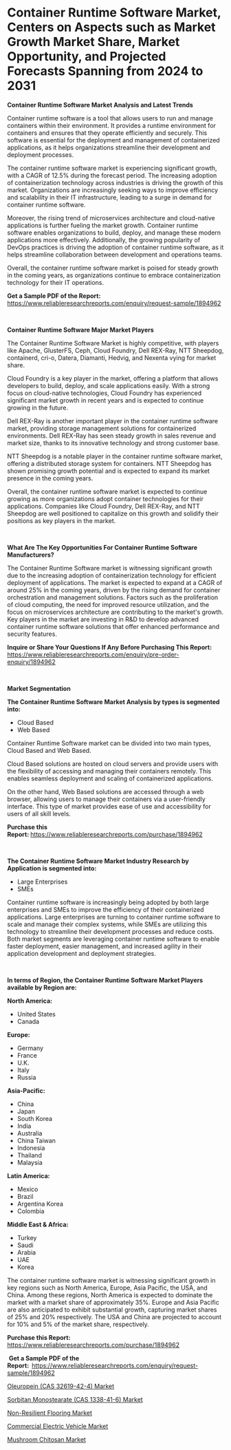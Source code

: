 <p><h1>Container Runtime Software Market, Centers on Aspects such as Market Growth Market Share, Market Opportunity, and Projected Forecasts Spanning from 2024 to 2031</h1></p><p><strong>Container Runtime Software Market Analysis and Latest Trends</strong></p>
<p><p>Container runtime software is a tool that allows users to run and manage containers within their environment. It provides a runtime environment for containers and ensures that they operate efficiently and securely. This software is essential for the deployment and management of containerized applications, as it helps organizations streamline their development and deployment processes.</p><p>The container runtime software market is experiencing significant growth, with a CAGR of 12.5% during the forecast period. The increasing adoption of containerization technology across industries is driving the growth of this market. Organizations are increasingly seeking ways to improve efficiency and scalability in their IT infrastructure, leading to a surge in demand for container runtime software.</p><p>Moreover, the rising trend of microservices architecture and cloud-native applications is further fueling the market growth. Container runtime software enables organizations to build, deploy, and manage these modern applications more effectively. Additionally, the growing popularity of DevOps practices is driving the adoption of container runtime software, as it helps streamline collaboration between development and operations teams.</p><p>Overall, the container runtime software market is poised for steady growth in the coming years, as organizations continue to embrace containerization technology for their IT operations.</p></p>
<p><strong>Get a Sample PDF of the Report:&nbsp;</strong> <a href="https://www.reliableresearchreports.com/enquiry/request-sample/1894962">https://www.reliableresearchreports.com/enquiry/request-sample/1894962</a></p>
<p>&nbsp;</p>
<p><strong>Container Runtime Software Major Market Players</strong></p>
<p><p>The Container Runtime Software Market is highly competitive, with players like Apache, GlusterFS, Ceph, Cloud Foundry, Dell REX-Ray, NTT Sheepdog, containerd, cri-o, Datera, Diamanti, Hedvig, and Nexenta vying for market share.</p><p>Cloud Foundry is a key player in the market, offering a platform that allows developers to build, deploy, and scale applications easily. With a strong focus on cloud-native technologies, Cloud Foundry has experienced significant market growth in recent years and is expected to continue growing in the future.</p><p>Dell REX-Ray is another important player in the container runtime software market, providing storage management solutions for containerized environments. Dell REX-Ray has seen steady growth in sales revenue and market size, thanks to its innovative technology and strong customer base.</p><p>NTT Sheepdog is a notable player in the container runtime software market, offering a distributed storage system for containers. NTT Sheepdog has shown promising growth potential and is expected to expand its market presence in the coming years.</p><p>Overall, the container runtime software market is expected to continue growing as more organizations adopt container technologies for their applications. Companies like Cloud Foundry, Dell REX-Ray, and NTT Sheepdog are well positioned to capitalize on this growth and solidify their positions as key players in the market.</p></p>
<p>&nbsp;</p>
<p><strong>What Are The Key Opportunities For Container Runtime Software Manufacturers?</strong></p>
<p><p>The Container Runtime Software market is witnessing significant growth due to the increasing adoption of containerization technology for efficient deployment of applications. The market is expected to expand at a CAGR of around 25% in the coming years, driven by the rising demand for container orchestration and management solutions. Factors such as the proliferation of cloud computing, the need for improved resource utilization, and the focus on microservices architecture are contributing to the market's growth. Key players in the market are investing in R&D to develop advanced container runtime software solutions that offer enhanced performance and security features.</p></p>
<p><strong>Inquire or Share Your Questions If Any Before Purchasing This Report:</strong> <a href="https://www.reliableresearchreports.com/enquiry/pre-order-enquiry/1894962">https://www.reliableresearchreports.com/enquiry/pre-order-enquiry/1894962</a></p>
<p>&nbsp;</p>
<p><strong>Market Segmentation</strong></p>
<p><strong>The Container Runtime Software Market Analysis by types is segmented into:</strong></p>
<p><ul><li>Cloud Based</li><li>Web Based</li></ul></p>
<p><p>Container Runtime Software market can be divided into two main types, Cloud Based and Web Based. </p><p>Cloud Based solutions are hosted on cloud servers and provide users with the flexibility of accessing and managing their containers remotely. This enables seamless deployment and scaling of containerized applications.</p><p>On the other hand, Web Based solutions are accessed through a web browser, allowing users to manage their containers via a user-friendly interface. This type of market provides ease of use and accessibility for users of all skill levels.</p></p>
<p><strong>Purchase this Report:&nbsp;</strong><a href="https://www.reliableresearchreports.com/purchase/1894962">https://www.reliableresearchreports.com/purchase/1894962</a></p>
<p>&nbsp;</p>
<p><strong>The Container Runtime Software Market Industry Research by Application is segmented into:</strong></p>
<p><ul><li>Large Enterprises</li><li>SMEs</li></ul></p>
<p><p>Container runtime software is increasingly being adopted by both large enterprises and SMEs to improve the efficiency of their containerized applications. Large enterprises are turning to container runtime software to scale and manage their complex systems, while SMEs are utilizing this technology to streamline their development processes and reduce costs. Both market segments are leveraging container runtime software to enable faster deployment, easier management, and increased agility in their application development and deployment strategies.</p></p>
<p>&nbsp;</p>
<p><strong>In terms of Region, the Container Runtime Software Market Players available by Region are:</strong></p>
<p>
    <p> <strong> North America: </strong>
        <ul>
            <li>United States</li>
            <li>Canada</li>
        </ul>
        </p> 
    <p> <strong> Europe: </strong>
        <ul>
            <li>Germany</li>
            <li>France</li>
            <li>U.K.</li>
            <li>Italy</li>
            <li>Russia</li>
        </ul>
        </p> 
    <p> <strong> Asia-Pacific: </strong>
        <ul>
            <li>China</li>
            <li>Japan</li>
            <li>South Korea</li>
            <li>India</li>
            <li>Australia</li>
            <li>China Taiwan</li>
            <li>Indonesia</li>
            <li>Thailand</li>
            <li>Malaysia</li>
        </ul>
        </p> 
    <p> <strong> Latin America: </strong>
        <ul>
            <li>Mexico</li>
            <li>Brazil</li>
            <li>Argentina Korea</li>
            <li>Colombia</li>
        </ul>
        </p> 
    <p> <strong> Middle East & Africa: </strong>
        <ul>
            <li>Turkey</li>
            <li>Saudi</li>
            <li>Arabia</li>
            <li>UAE</li>
            <li>Korea</li>
        </ul>
    </p>
    </p>
<p><p>The container runtime software market is witnessing significant growth in key regions such as North America, Europe, Asia Pacific, the USA, and China. Among these regions, North America is expected to dominate the market with a market share of approximately 35%. Europe and Asia Pacific are also anticipated to exhibit substantial growth, capturing market shares of 25% and 20% respectively. The USA and China are projected to account for 10% and 5% of the market share, respectively.</p></p>
<p><strong>Purchase this Report: </strong><a href="https://www.reliableresearchreports.com/purchase/1894962">https://www.reliableresearchreports.com/purchase/1894962</a></p>
<p>&nbsp;<strong>Get a Sample PDF of the Report:&nbsp;&nbsp;</strong><a href="https://www.reliableresearchreports.com/enquiry/request-sample/1894962">https://www.reliableresearchreports.com/enquiry/request-sample/1894962</a></p>
<p><strong></strong></p>
<p><p><a href="https://natural-crush-b99.notion.site/Oleuropein-CAS-32619-42-4-Market-Offers-Provide-Insightful-Data-for-the-Time-Period-from-2024-to-2-05e1f65bfc284d7b9a44c6113322f4b7">Oleuropein (CAS 32619-42-4) Market</a></p><p><a href="https://simplistic-meeting-7ee.notion.site/Sorbitan-Monostearate-CAS-1338-41-6-Market-Size-Growth-Outlook-from-2024-to-2031-projecting-at-M-8ffc3eb33d5549a098006e3b7d51f550">Sorbitan Monostearate (CAS 1338-41-6) Market</a></p><p><a href="https://zircon-bluebell-299.notion.site/Non-Resilient-Flooring-Market-Size-Market-Trends-and-Growth-Outlook-forecasted-for-period-from-202-e6bfd2336f1345fcbbef0614312abf73">Non-Resilient Flooring Market</a></p><p><a href="https://view.publitas.com/reportprime-1/commercial-electric-vehicle-market-furnish-information-about-market-size-market-share-market-dynamics-and-projections-spanning-from-2024-to-2031/">Commercial Electric Vehicle Market</a></p><p><a href="https://view.publitas.com/reportprime-1/global-mushroom-chitosan-market-size-and-market-trends-insights-and-projections-from-2024-to-2031/">Mushroom Chitosan Market</a></p></p>